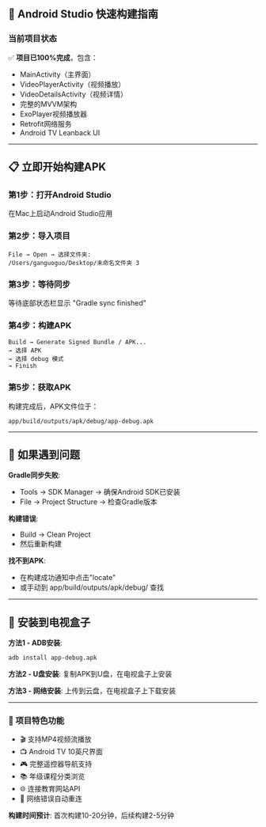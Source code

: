 ## 🚀 Android Studio 快速构建指南

### 当前项目状态
✅ **项目已100%完成**，包含：
- MainActivity（主界面）
- VideoPlayerActivity（视频播放）  
- VideoDetailsActivity（视频详情）
- 完整的MVVM架构
- ExoPlayer视频播放器
- Retrofit网络服务
- Android TV Leanback UI

---

## 📋 立即开始构建APK

### 第1步：打开Android Studio
在Mac上启动Android Studio应用

### 第2步：导入项目
```
File → Open → 选择文件夹:
/Users/ganguoguo/Desktop/未命名文件夹 3
```

### 第3步：等待同步
等待底部状态栏显示 "Gradle sync finished"

### 第4步：构建APK
```
Build → Generate Signed Bundle / APK...
→ 选择 APK 
→ 选择 debug 模式
→ Finish
```

### 第5步：获取APK
构建完成后，APK文件位于：
```
app/build/outputs/apk/debug/app-debug.apk
```

---

## 🔧 如果遇到问题

**Gradle同步失败**:
- Tools → SDK Manager → 确保Android SDK已安装
- File → Project Structure → 检查Gradle版本

**构建错误**:
- Build → Clean Project
- 然后重新构建

**找不到APK**:
- 在构建成功通知中点击"locate"
- 或手动到 app/build/outputs/apk/debug/ 查找

---

## 📱 安装到电视盒子

**方法1 - ADB安装**:
```bash
adb install app-debug.apk
```

**方法2 - U盘安装**:
复制APK到U盘，在电视盒子上安装

**方法3 - 网络安装**:
上传到云盘，在电视盒子上下载安装

---

### 🎯 项目特色功能
- 🎬 支持MP4视频流播放
- 📺 Android TV 10英尺界面
- 🎮 完整遥控器导航支持
- 📚 年级课程分类浏览
- 🌐 连接教育网站API
- 🔄 网络错误自动重连

**构建时间预计**: 首次构建10-20分钟，后续构建2-5分钟
